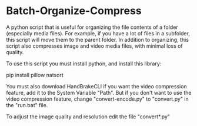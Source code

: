 # Batch-Organize-Compress
A python script that is useful for organizing the file contents of a folder (especially media files). For example, if you have a lot of files in a subfolder, this script will move them to the parent folder. In addition to organizing, this script also compresses image and video media files, with minimal loss of quality.

To use this script you must install python, and install this library:

pip install pillow natsort

You must also download HandBrakeCLI if you want the video compression feature, add it to the System Variable "Path". But if you don't want to use the video compression feature, change "convert-encode.py" to "convert.py" in the "run.bat" file.

To adjust the image quality and resolution edit the file "convert*.py"
